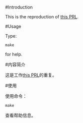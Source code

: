#Introduction

This is the reproduction of [this PRL](http://journals.aps.org/prl/abstract/10.1103/PhysRevLett.94.218102).

#Usage

Type:

    make

for help.

#内容简介

这是工作[this PRL](http://journals.aps.org/prl/abstract/10.1103/PhysRevLett.94.218102)的重复。

#使用

使用命令：

    make

查看帮助信息。
